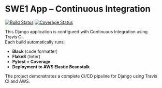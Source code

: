 # SWE1 App – Continuous Integration

[![Build Status](https://app.travis-ci.com/cesarsanchez1/swe1-app.svg?branch=main)](https://app.travis-ci.com/github/cesarsanchez1/swe1-app)
[![Coverage Status](https://coveralls.io/repos/github/cesarsanchez1/swe1-app/badge.svg?branch=main)](https://coveralls.io/github/cesarsanchez1/swe1-app?branch=main)

This Django application is configured with Continuous Integration using Travis CI.  
Each build automatically runs:
- **Black** (code formatter)
- **Flake8** (linter)
- **Pytest + Coverage**
- **Deployment to AWS Elastic Beanstalk**

The project demonstrates a complete CI/CD pipeline for Django using Travis CI and AWS.
